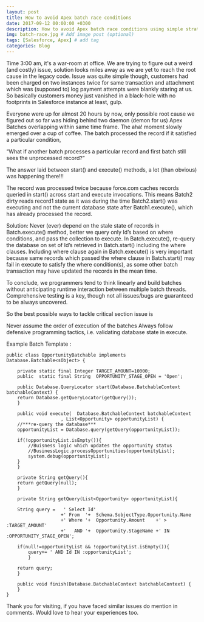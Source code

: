 ```yaml
---
layout: post
title: How to avoid Apex batch race conditions
date: 2017-09-12 00:00:00 +0300
description: How to avoid Apex batch race conditions using simple strategy. # Add post description (optional)
img: batch-race.jpg # Add image post (optional)
tags: [Salesforce, Apex] # add tag
categories: Blog
---
```


Time 3:00 am, it's a war-room at office. We are trying to figure out a weird (and costly) issue, solution looks miles away as we are yet to reach the root cause in the legacy code. Issue was quite simple though, customers had been charged on two instances twice for same transaction and attachment which was (supposed to) log payment attempts were blankly staring at us. So basically customers money just vanished in a black-hole with no footprints in Salesforce instance at least, gulp.

Everyone were up for almost 20 hours by now, only possible root cause we figured out so far was hiding behind two daemon (demon for us) Apex Batches overlapping within same time frame. The aha! moment slowly emerged over a cup of coffee. The batch processed the record if it satisfied a particular condition,

“What if another batch processes a particular record and first batch still sees the unprocessed record?”

The answer laid between start() and execute() methods, a lot (than obvious) was happening there!!!

The record was processed twice because force.com caches records queried in start() across start and execute invocations. This means Batch2 dirty reads record1 state as it was during the time Batch2.start() was executing and not the current database state after Batch1.execute(), which has already processed the record.

Solution: Never (ever) depend on the stale state of records in Batch.execute() method, better we query only Id’s based on where conditions, and pass the collection to execute.
In Batch.execute(), re-query the database on set of Id’s retrieved in Batch.start() including the where clauses. Including where clause again in Batch.execute() is very important because same records which passed the where clause in Batch.start() may fail in execute to satisfy the where condition(s), as some other batch transaction may have updated the records in the mean time.

To conclude, we programmers tend to think linearly and build batches without anticipating runtime interaction between multiple batch threads. Comprehensive testing is a key, though not all issues/bugs are guaranteed to be always uncovered.

So the best possible ways to tackle critical section issue is

Never assume the order of execution of the batches
Always follow defensive programming tactics, i.e. validating database state in execute.


Example Batch Template  :

    public class OpportunityBatchable implements Database.Batchable<sObject> {
    
	    private static final Integer TARGET_AMOUNT=10000;
	    public  static final String  OPPORTUNITY_STAGE_OPEN = 'Open';
	    
	    public Database.QueryLocator start(Database.BatchableContext batchableContext) {
		return Database.getQueryLocator(getQuery());
	    }
    
	    public void execute(  Database.BatchableContext batchableContext
		                , List<Opportunity> opportunityList) {
		//***re-query the database***
		opportunityList = Database.query(getQuery(opportunityList)); 
		
		if(!opportunityList.isEmpty()){
		    //Buisness logic which updates the opportunity status
		    //BusinessLogic.processOpportunities(opportunityList);
		    system.debug(opportunityList);
		}
	    }
	    
	    private String getQuery(){
		return getQuery(null);
	    }
	    
	    private String getQuery(List<Opportunity> opportunityList){
		
		String query =   ' Select Id'
		                +' From  '+  Schema.SobjectType.Opportunity.Name
		                +' Where '+  Opportunity.Amount    +' > :TARGET_AMOUNT'
		                +'   AND '+  Opportunity.StageName +' IN :OPPORTUNITY_STAGE_OPEN';
		
		if(null!=opportunityList && !opportunityList.isEmpty()){
		    query+= ' AND Id IN :opportunityList';
	    	}
        
		return query;
	    }
	    
	    public void finish(Database.BatchableContext batchableContext) {
	    }
    }


Thank you for visiting, if you have faced similar issues do mention in comments. Would love to hear your experiences too.
